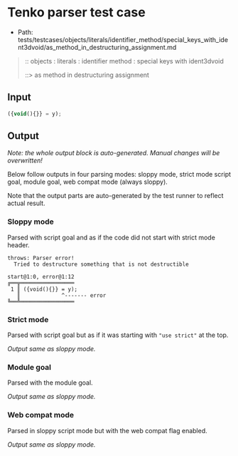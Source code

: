 # Tenko parser test case

- Path: tests/testcases/objects/literals/identifier_method/special_keys_with_ident3dvoid/as_method_in_destructuring_assignment.md

> :: objects : literals : identifier method : special keys with ident3dvoid
>
> ::> as method in destructuring assignment

## Input

`````js
({void(){}} = y);
`````

## Output

_Note: the whole output block is auto-generated. Manual changes will be overwritten!_

Below follow outputs in four parsing modes: sloppy mode, strict mode script goal, module goal, web compat mode (always sloppy).

Note that the output parts are auto-generated by the test runner to reflect actual result.

### Sloppy mode

Parsed with script goal and as if the code did not start with strict mode header.

`````
throws: Parser error!
  Tried to destructure something that is not destructible

start@1:0, error@1:12
╔══╦═════════════════
 1 ║ ({void(){}} = y);
   ║             ^------- error
╚══╩═════════════════

`````

### Strict mode

Parsed with script goal but as if it was starting with `"use strict"` at the top.

_Output same as sloppy mode._

### Module goal

Parsed with the module goal.

_Output same as sloppy mode._

### Web compat mode

Parsed in sloppy script mode but with the web compat flag enabled.

_Output same as sloppy mode._
